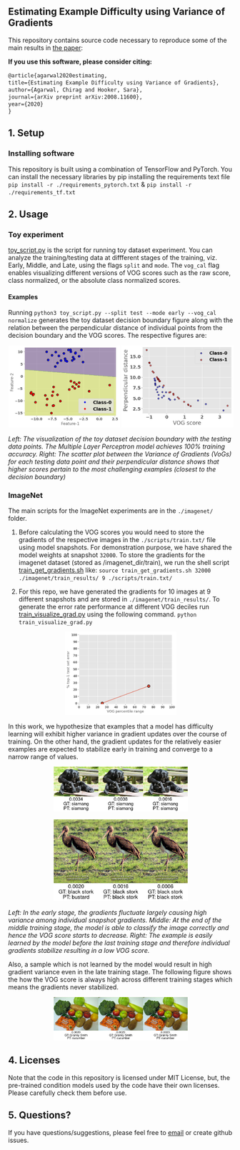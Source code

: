 ## Estimating Example Difficulty using Variance of Gradients

This repository contains source code necessary to reproduce some of the main results in [the paper](https://arxiv.org/abs/2008.11600):

**If you use this software, please consider citing:**
    
    @article{agarwal2020estimating, 
    title={Estimating Example Difficulty using Variance of Gradients},
    author={Agarwal, Chirag and Hooker, Sara},
    journal={arXiv preprint arXiv:2008.11600},
    year={2020}
    }
    
## 1. Setup

### Installing software
This repository is built using a combination of TensorFlow and PyTorch. You can install the necessary libraries by pip installing the requirements text file `pip install -r ./requirements_pytorch.txt` & `pip install -r ./requirements_tf.txt`

## 2. Usage
### Toy experiment
[toy_script.py](toy_script.py) is the script for running toy dataset experiment. You can analyze the training/testing data at diffferent stages of the training, viz. Early, Middle, and Late, using the flags `split` and `mode`. The `vog_cal` flag enables visualizing different versions of VOG scores such as the raw score, class normalized, or the absolute class normalized scores. 

#### Examples
Running `python3 toy_script.py --split test --mode early --vog_cal normalize` generates the toy dataset decision boundary figure along with the relation between the perpendicular distance of individual points from the decision boundary and the VOG scores. The respective figures are:

<p align="center">
    <img src="figures/toy_dataset_decision_boundary.jpg" width=250px>
    <img src="figures/test_early_normalize.jpg" width=250px>
</p>
<p align="left"><i>Left: The visualization of the toy dataset decision boundary with the testing data points. The Multiple Layer Perceptron model achieves 100% training accuracy. Right: The scatter plot between the Variance of Gradients (VoGs) for each testing data point and their perpendicular distance shows that higher scores pertain to the most
challenging examples (closest to the decision boundary)</i></p>

### ImageNet
The main scripts for the ImageNet experiments are in the `./imagenet/` folder. 

1. Before calculating the VOG scores you would need to store the gradients of the respective images in the `./scripts/train.txt/` file using model snapshots. For demonstration purpose, we have shared the model weights at snapshot `32000`. To store the gradients for the imagenet dataset (stored as <path>/imagenet_dir/train), we run the shell script [train_get_gradients.sh](train_get_gradients.sh) like:
`source train_get_gradients.sh 32000 ./imagenet/train_results/ 9 ./scripts/train.txt/`

2. For this repo, we have generated the gradients for 10 images at 9 different snapshots and are stored in `./imagenet/train_results/`. To generate the error rate performance at different VOG deciles run [train_visualize_grad.py](train_visualize_grad.py) using the following command.
`python train_visualize_grad.py`

<p align="center">
    <img src="imagenet/imagenet_error_plot_late.jpg" width=250px>
</p>

In this work, we hypothesize that examples that a model has difficulty learning will exhibit higher variance in gradient updates over the course of training. On the
other hand, the gradient updates for the relatively easier examples are expected to stabilize early in training and converge to a narrow range of values.
<p align="center">
    <img src="imagenet/train_vog_sample_003.jpg" width=300px>
</p>
<p align="center">
    <img src="imagenet/train_vog_sample_006.jpg" width=300px>
</p>
<p align="left"><i>Left: In the early stage, the gradients fluctuate largely causing high variance among individual snapshot gradients. Middle: At the end of the middle training stage, the model is able to classify the image correctly and hence the VOG score starts to decrease. Right: The example is easily learned by the model before the last training stage and therefore individual gradients stabilize resulting in a low VOG score.</i></p>

Also, a sample which is not learned by the model would result in high gradient variance even in the late training stage. The following figure shows the how the VOG score is always high across different training stages which means the gradients never stabilized.
<p align="center">
    <img src="imagenet/train_vog_sample_007.jpg" width=300px>
</p>

## 4. Licenses
Note that the code in this repository is licensed under MIT License, but, the pre-trained condition models used by the code have their own licenses. Please carefully check them before use. 

## 5. Questions?
If you have questions/suggestions, please feel free to [email](mailto:chiragagarwall12@gmail.com) or create github issues.     
